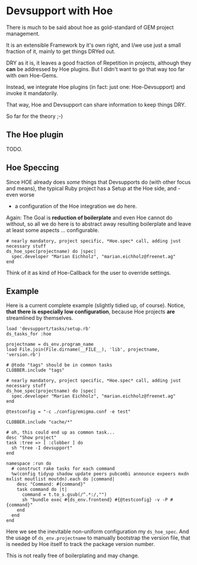 # Devsupport with Hoe

There is much to be said about hoe as gold-standard of GEM project management.

It is an extensible Framework by it's own right, and I/we use just a small
fraction of it, mainly to get things DRYed out.

DRY as it is, it leaves a good fraction of Repetition in projects, although
they **can** be addressed by Hoe plugins. But I didn't want to go that way too
far with own Hoe-Gems.

Instead, we integrate Hoe plugins (in fact: just one: Hoe-Devsupport) and
invoke it mandatorily.

That way, Hoe and Devsupport can share information to keep things DRY.

So far for the theory ;-)

## The Hoe plugin

TODO.

## Hoe Speccing

Since HOE already does *some* things that Devsupports do (with other focus and
means), the typical Ruby project has a Setup at the Hoe side, and - even worse
- a configuration of the Hoe integration we do here.

Again: The Goal is **reduction of boilerplate** and even Hoe cannot do without,
so all we do here is to abstract away resulting boilerplate and leave at least
some aspects ... configurable.

```
# nearly mandatory, project specific, *Hoe.spec* call, adding just necessary stuff
ds_hoe_spec(projectname) do |spec|
  spec.developer "Marian Eichholz", "marian.eichholz@freenet.ag"
end
```

Think of it as kind of Hoe-Callback for the user to override settings.

## Example

Here is a current complete example (slightly tidied up, of course). Notice, **that there is especially low configuration**, because Hoe projects **are** streamlined by themselves.

```
load 'devsupport/tasks/setup.rb'
ds_tasks_for :hoe

projectname = ds_env.program_name
load File.join(File.dirname(__FILE__), 'lib', projectname, 'version.rb')

# @todo "tags" should be in common tasks
CLOBBER.include "tags"

# nearly mandatory, project specific, *Hoe.spec* call, adding just necessary stuff
ds_hoe_spec(projectname) do |spec|
  spec.developer "Marian Eichholz", "marian.eichholz@freenet.ag"
end

@testconfig = "-c ./config/emigma.conf -e test"

CLOBBER.include "cache/*"

# oh, this could end up as common task...
desc "Show project"
task :tree => [ :clobber ] do
  sh "tree -I devsupport"
end

namespace :run do
  # construct rake tasks for each command
  %w(config tidyup shadow update peers pubcombi announce expeers mxdn mxlist moutlist moutdn).each do |command|
    desc "Command: #{command}"
    task command do |t|
      command = t.to_s.gsub(/^.*:/,"")
      sh "bundle exec #{ds_env.frontend} #{@testconfig} -v -P #{command}"
    end
  end
end
```

Here we see the inevitable non-uniform configuration my ``ds_hoe_spec``. And
the usage of ``ds_env.projectname`` to manually bootstrap the version file,
that is needed by Hoe itself to track the package version number.

This is not really free of boilerplating and may change.

